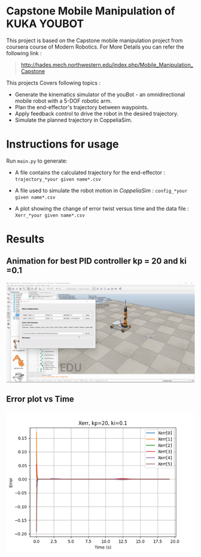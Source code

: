 # Capstone Mobile Manipulation of KUKA YOUBOT

This project is based on the Capstone mobile manipulation project from coursera course of Modern Robotics.
For More Details you can refer the following link :
> http://hades.mech.northwestern.edu/index.php/Mobile_Manipulation_Capstone

This projects Covers following topics :

* Generate the kinematics simulator of the youBot - an omnidirectional mobile robot with a 5-DOF robotic arm.
* Plan the end-effector's trajectory between waypoints.
* Apply feedback control to drive the robot in the desired trajectory.
* Simulate the planned trajectory in CoppeliaSim.


# Instructions for usage
Run `main.py`  to generate:

   * A file contains the calculated trajectory for the end-effector : `trajectory_*your given name*.csv`

   * A file used to simulate the robot motion in *CoppeliaSim* : `config_*your given name*.csv`

   * A plot showing the change of error twist versus time and the data file : `Xerr_*your given name*.csv` 
  
  # Results 
  ## Animation for best PID controller kp = 20 and ki =0.1
  
  <img src="./animation.gif" alt="PID error plot" style="zoom: 200%;" /> 
  
  ## Error plot vs Time
  <img src="./results/best/Xerr_best,kp=20,ki=0.1.png" alt="PID error plot" style="zoom: 200%;" /> 
